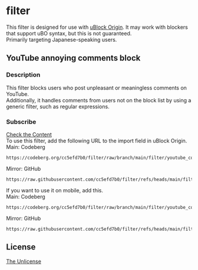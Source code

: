 # filter
This filter is designed for use with [uBlock Origin](https://github.com/gorhill/uBlock). It may work with blockers that support uBO syntax, but this is not guaranteed.  
Primarily targeting Japanese-speaking users.
## YouTube annoying comments block
### Description
This filter blocks users who post unpleasant or meaningless comments on YouTube.  
Additionally, it handles comments from users not on the block list by using a generic filter, such as regular expressions.  
### Subscribe
[Check the Content](filter/youtube_comment.txt)  
To use this filter, add the following URL to the import field in uBlock Origin.  
Main: Codeberg
```
https://codeberg.org/cc5efd7b0/filter/raw/branch/main/filter/youtube_comment.txt
```
Mirror: GitHub
```
https://raw.githubusercontent.com/cc5efd7b0/filter/refs/heads/main/filter/youtube_comment.txt
```  
If you want to use it on mobile, add this.  
Main: Codeberg
```
https://codeberg.org/cc5efd7b0/filter/raw/branch/main/filter/youtube_comment_mobile.txt
```
Mirror: GitHub
```
https://raw.githubusercontent.com/cc5efd7b0/filter/refs/heads/main/filter/youtube_comment_mobile.txt
```  
## License
[The Unlicense](LICENSE)
